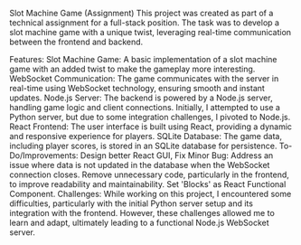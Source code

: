 Slot Machine Game (Assignment)
This project was created as part of a technical assignment for a full-stack position. The task was to develop a slot machine game with a unique twist, leveraging real-time communication between the frontend and backend.

Features:
Slot Machine Game: A basic implementation of a slot machine game with an added twist to make the gameplay more interesting.
WebSocket Communication: The game communicates with the server in real-time using WebSocket technology, ensuring smooth and instant updates.
Node.js Server:
 The backend is powered by a Node.js server, handling game logic and client connections. Initially, I attempted to use a Python server, but due to some integration challenges, I pivoted to Node.js.
React Frontend:
 The user interface is built using React, providing a dynamic and responsive experience for players.
SQLite Database: The game data, including player scores, is stored in an SQLite database for persistence.
To-Do/Improvements:
Design better React GUI,
Fix Minor Bug:
 Address an issue where data is not updated in the database when the WebSocket connection closes.
Remove unnecessary code, particularly in the frontend, to improve readability and maintainability.
Set 'Blocks' as React Functional Component.
Challenges:
While working on this project, I encountered some difficulties, particularly with the initial Python server setup and its integration with the frontend. However, these challenges allowed me to learn and adapt, ultimately leading to a functional Node.js WebSocket server.